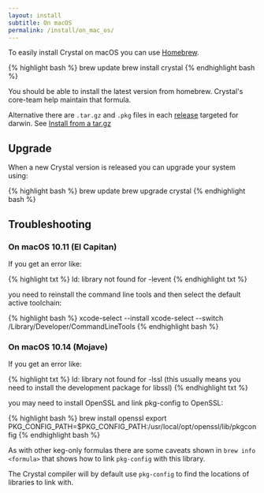 ```yaml
---
layout: install
subtitle: On macOS
permalink: /install/on_mac_os/
---
```


To easily install Crystal on macOS you can use [Homebrew](http://brew.sh/).

<div class="code_section">{% highlight bash %}
brew update
brew install crystal
{% endhighlight bash %}</div>

You should be able to install the latest version from homebrew. Crystal's core-team help maintain that formula.

Alternative there are `.tar.gz` and `.pkg` files in each [release](https://github.com/crystal-lang/crystal/releases) targeted for darwin. See [Install from a tar.gz](/install/from_targz)

## Upgrade

When a new Crystal version is released you can upgrade your system using:

<div class="code_section">{% highlight bash %}
brew update
brew upgrade crystal
{% endhighlight bash %}</div>

## Troubleshooting

### On macOS 10.11 (El Capitan)

If you get an error like:

<div class="code_section">{% highlight txt %}
ld: library not found for -levent
{% endhighlight txt %}</div>

you need to reinstall the command line tools and then select the default active toolchain:

<div class="code_section">{% highlight bash %}
xcode-select --install
xcode-select --switch /Library/Developer/CommandLineTools
{% endhighlight bash %}</div>

### On macOS 10.14 (Mojave)

If you get an error like:

<div class="code_section">{% highlight txt %}
ld: library not found for -lssl (this usually means you need to install the development package for libssl)
{% endhighlight txt %}</div>

you may need to install OpenSSL and link pkg-config to OpenSSL:

<div class="code_section">{% highlight bash %}
brew install openssl
export PKG_CONFIG_PATH=$PKG_CONFIG_PATH:/usr/local/opt/openssl/lib/pkgconfig
{% endhighlight bash %}</div>

As with other keg-only formulas there are some caveats shown in `brew info <formula>` that shows how to link `pkg-config` with this library.

The Crystal compiler will by default use `pkg-config` to find the locations of libraries to link with.
